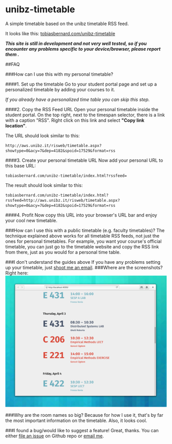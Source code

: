 unibz-timetable
===============

A simple timetable based on the unibz timetable RSS feed.

It looks like this: [tobiasbernard.com/unibz-timetable](tobiasbernard.com/unibz-timetable)

***This site is still in development and not very well tested, so if you encounter any problems specific to your device/browser, please report them .***

##FAQ

###How can I use this with my personal timetable?

####1. Set up the timetable
Go to your student portal page and set up a personalized timetable by adding your courses to it.

*If you already have a personalized time table you can skip this step.*

####2. Copy the RSS Feed URL
Open your personal timetable inside the student portal. On the top right, next to the timespan selector, there is a link with a caption "RSS". Right click on this link and select **"Copy link location"**.

The URL should look similar to this:
```
http://aws.unibz.it/risweb/timetable.aspx?showtype=0&acy=7&dep=4182&spoid=17529&format=rss
```

####3. Create your personal timetable URL
Now add your personal URL to this base URL: 
```
tobiasbernard.com/unibz-timetable/index.html?rssfeed=
```
The result should look similar to this:
```
tobiasbernard.com/unibz-timetable/index.html?rssfeed=http://aws.unibz.it/risweb/timetable.aspx?showtype=0&acy=7&dep=4182&spoid=17529&format=rss
```

####4. Profit
Now copy this URL into your browser's URL bar and enjoy your cool new timetable.

###How can I use this with a public timetable (e.g. faculty timetables)?
The technique explained above works for all timetable RSS feeds, not just the ones for personal timetables.
For example, you want your course's official timetable, you can just go to the timetable website and copy the RSS link from there, just as you would for a personal time table.

###I don't understand the guides above
If you have any problems setting up your timetable, just [shoot me an email](hi@tobiasbernard.com).
###Where are the screenshots?
Right here:
![screenshot](docs/screenshot-1.png)

###Why are the room names so big?
Because for how I use it, that's by far the most important information on the timetable. Also, it looks cool.

###I found a bug/would like to suggest a feature!
Great, thanks.
You can either [file an issue](https://github.com/bertob/unibz-timetable/issues) on Github repo or [email me](hi@tobiasbernard.com).